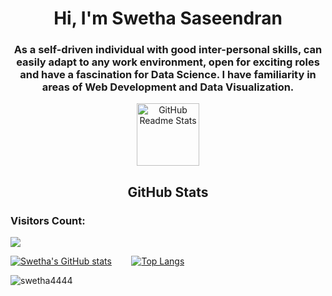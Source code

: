<h1 align="center">Hi, I'm Swetha Saseendran</h1>
<h3 align="center">As a self-driven individual with good inter-personal skills, can easily adapt to any work environment, open for exciting roles and have a fascination for Data Science. I have familiarity in areas of Web Development and Data Visualization.</h3>

<p align="center">
 <img width="100px" src="https://res.cloudinary.com/anuraghazra/image/upload/v1594908242/logo_ccswme.svg" align="center" alt="GitHub Readme Stats" />
 <h2 align="center">GitHub Stats</h2>
</p>

<p align="center"> 
  <h3>Visitors Count:</h3>
  <img src="https://profile-counter.glitch.me/swetha4444/count.svg" />
</p>

[![Swetha's GitHub stats](https://github-readme-stats.vercel.app/api?username=swetha4444)](https://github.com/swetha4444) 
&nbsp;&nbsp;&nbsp;&nbsp;&nbsp;&nbsp;
[![Top Langs](https://github-readme-stats.vercel.app/api/top-langs/?username=swetha4444&exclude_repo=github-readme-stats,swetha4444.github.io)](https://github.com/swetha4444)
<p><img align="center" src="https://github-readme-streak-stats.herokuapp.com/?user=swetha4444&" alt="swetha4444" /></p>



